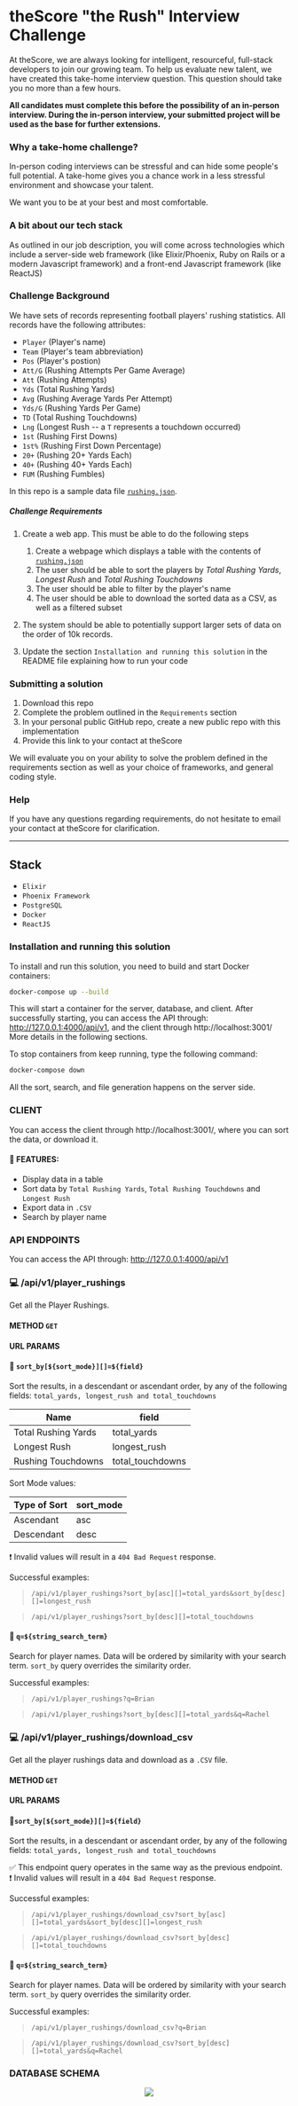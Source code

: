 # theScore "the Rush" Interview Challenge
At theScore, we are always looking for intelligent, resourceful, full-stack developers to join our growing team. To help us evaluate new talent, we have created this take-home interview question. This question should take you no more than a few hours.

**All candidates must complete this before the possibility of an in-person interview. During the in-person interview, your submitted project will be used as the base for further extensions.**

### Why a take-home challenge?
In-person coding interviews can be stressful and can hide some people's full potential. A take-home gives you a chance work in a less stressful environment and showcase your talent.

We want you to be at your best and most comfortable.

### A bit about our tech stack
As outlined in our job description, you will come across technologies which include a server-side web framework (like Elixir/Phoenix, Ruby on Rails or a modern Javascript framework) and a front-end Javascript framework (like ReactJS)

### Challenge Background
We have sets of records representing football players' rushing statistics. All records have the following attributes:
* `Player` (Player's name)
* `Team` (Player's team abbreviation)
* `Pos` (Player's postion)
* `Att/G` (Rushing Attempts Per Game Average)
* `Att` (Rushing Attempts)
* `Yds` (Total Rushing Yards)
* `Avg` (Rushing Average Yards Per Attempt)
* `Yds/G` (Rushing Yards Per Game)
* `TD` (Total Rushing Touchdowns)
* `Lng` (Longest Rush -- a `T` represents a touchdown occurred)
* `1st` (Rushing First Downs)
* `1st%` (Rushing First Down Percentage)
* `20+` (Rushing 20+ Yards Each)
* `40+` (Rushing 40+ Yards Each)
* `FUM` (Rushing Fumbles)

In this repo is a sample data file [`rushing.json`](/rushing.json).

##### Challenge Requirements
1. Create a web app. This must be able to do the following steps
    1. Create a webpage which displays a table with the contents of [`rushing.json`](/rushing.json)
    2. The user should be able to sort the players by _Total Rushing Yards_, _Longest Rush_ and _Total Rushing Touchdowns_
    3. The user should be able to filter by the player's name
    4. The user should be able to download the sorted data as a CSV, as well as a filtered subset
    
2. The system should be able to potentially support larger sets of data on the order of 10k records.

3. Update the section `Installation and running this solution` in the README file explaining how to run your code

### Submitting a solution
1. Download this repo
2. Complete the problem outlined in the `Requirements` section
3. In your personal public GitHub repo, create a new public repo with this implementation
4. Provide this link to your contact at theScore

We will evaluate you on your ability to solve the problem defined in the requirements section as well as your choice of frameworks, and general coding style.

### Help
If you have any questions regarding requirements, do not hesitate to email your contact at theScore for clarification.

<hr>

## Stack

- `Elixir`
- `Phoenix Framework`
- `PostgreSQL`
- `Docker`
- `ReactJS`

### Installation and running this solution

To install and run this solution, you need to build and start Docker containers:

```bash
docker-compose up --build
```

This will start a container for the server, database, and client.
After successfully starting, you can access the API through: http://127.0.0.1:4000/api/v1, and the client through http://localhost:3001/
More details in the following sections.

To stop containers from keep running, type the following command:

```bash
docker-compose down
```
All the sort, search, and file generation happens on the server side.

### CLIENT

You can access the client through http://localhost:3001/, where you can sort the data, or download it.
#### 🔧 FEATURES:
 - Display data in a table
 - Sort data by `Total Rushing Yards`, `Total Rushing Touchdowns` and `Longest Rush`
 - Export data in `.CSV`
 - Search by player name

### API ENDPOINTS

You can access the API through: http://127.0.0.1:4000/api/v1

### 💻 /api/v1/player_rushings

Get all the Player Rushings.

#### METHOD `GET`

#### URL PARAMS 

#### 📍 `sort_by[${sort_mode}][]=${field}`

Sort the results, in a descendant or ascendant order, by any of the following fields:  `total_yards, longest_rush and total_touchdowns`

| Name | field  |
|---------------------|-----------------|
| Total Rushing Yards | total_yards |
| Longest Rush | longest_rush |
| Rushing Touchdowns | total_touchdowns |

Sort Mode values:

|Type of Sort| sort_mode |
|------------|-------|
| Ascendant  | asc   |
| Descendant | desc  |

❗ Invalid values will result in a `404 Bad Request` response.

Successful examples: 

> `/api/v1/player_rushings?sort_by[asc][]=total_yards&sort_by[desc][]=longest_rush`

> `/api/v1/player_rushings?sort_by[desc][]=total_touchdowns`


#### 📍 `q=${string_search_term}`

Search for player names. Data will be ordered by similarity with your search term. `sort_by` query overrides the similarity order.

Successful examples: 

> `/api/v1/player_rushings?q=Brian`

> `/api/v1/player_rushings?sort_by[desc][]=total_yards&q=Rachel`

### 💻 /api/v1/player_rushings/download_csv

Get all the player rushings data and download as a `.CSV` file.

#### METHOD `GET`

#### URL PARAMS 


#### 📍`sort_by[${sort_mode}][]=${field}`

Sort the results, in a descendant or ascendant order, by any of the following fields:  `total_yards, longest_rush and total_touchdowns`

✅ This endpoint query operates in the same way as the previous endpoint. <br>
❗ Invalid values will result in a `404 Bad Request` response.

Successful examples: 

> `/api/v1/player_rushings/download_csv?sort_by[asc][]=total_yards&sort_by[desc][]=longest_rush`

> `/api/v1/player_rushings/download_csv?sort_by[desc][]=total_touchdowns`


#### 📍 `q=${string_search_term}`

Search for player names. Data will be ordered by similarity with your search term. `sort_by` query overrides the similarity order.

Successful examples: 

> `/api/v1/player_rushings/download_csv?q=Brian`

> `/api/v1/player_rushings/download_csv?sort_by[desc][]=total_yards&q=Rachel`

### DATABASE SCHEMA

<p align="center">
    <img src="https://i.imgur.com/2zYdLt5.png">
</p>
